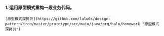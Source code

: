 

#### 1. 运用原型模式重构一段业务代码。
    [原型模式深拷贝](https://github.com/lulu0s/design-pattern/tree/master/prototype/src/main/java/org/halo/homework "原型模式深拷贝")
   